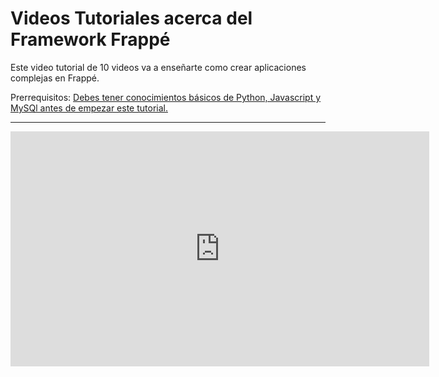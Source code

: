 # Videos Tutoriales acerca del Framework Frappé

Este video tutorial de 10 videos va a enseñarte como crear aplicaciones complejas en Frappé.

Prerrequisitos: <a href="/docs/user/es/tutorial/before.html" target="_blank">Debes tener conocimientos básicos de Python, Javascript y MySQl antes de empezar este tutorial.</a>

---

<iframe width="670" height="376" src="https://www.youtube.com/embed/videoseries?list=PL3lFfCEoMxvzHtsZHFJ4T3n5yMM3nGJ1W" frameborder="0" allowfullscreen></iframe>
